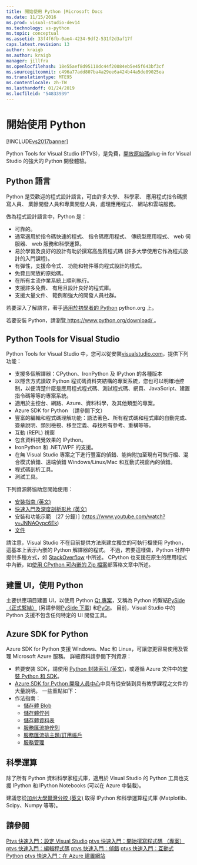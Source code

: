 ```yaml
---
title: 開始使用 Python |Microsoft Docs
ms.date: 11/15/2016
ms.prod: visual-studio-dev14
ms.technology: vs-python
ms.topic: conceptual
ms.assetid: 33f4f6fb-0ae4-4234-9df2-531f2d3af17f
caps.latest.revision: 13
author: kraigb
ms.author: kraigb
manager: jillfra
ms.openlocfilehash: 18e55aef8d95110dc44f20084eb5e45f643bf3cf
ms.sourcegitcommit: c496a77add807ba4a29ee6a424b44a5de89025ea
ms.translationtype: MTE95
ms.contentlocale: zh-TW
ms.lasthandoff: 01/24/2019
ms.locfileid: "54833939"
---
```

# <a name="getting-started-with-python"></a>開始使用 Python
[!INCLUDE[vs2017banner](../includes/vs2017banner.md)]

Python Tools for Visual Studio (PTVS)，是免費，[開放原始碼](https://github.com/Microsoft/ptvs)plug-in for Visual Studio 的強大的 Python 開發體驗。  
  
## <a name="python-the-language"></a>Python 語言
  
Python 是受歡迎的程式設計語言，可由許多大學、 科學家、 應用程式指令碼撰寫人員、 業餘開發人員和專業開發人員，處理應用程式、 網站和雲端服務。

做為程式設計語言中，Python 是：
  
- 可靠的。
- 通常適用於指令碼快速的程式、 指令碼應用程式、 傳統型應用程式、 web 伺服器、 web 服務和科學運算。
- 易於學習及良好的設計有助於撰寫高品質程式碼 (許多大學使用它作為程式設計的入門課程)。
- 有彈性，支援命令式、 功能和物件導向程式設計的樣式。
- 免費且開放的原始碼。
- 在所有主流作業系統上順利執行。  
- 支援許多免費、 有用且設計良好的程式庫。  
- 支援大量文件、 範例和強大的開發人員社群。  

若要深入了解語言，著手[適用於初學者的 Python](https://www.python.org/about/gettingstarted/) python.org 上。

若要安裝 Python，請瀏覽[ https://www.python.org/download/ ](https://www.python.org/download/)。
 
  
## <a name="python-tools-for-visual-studio"></a>Python Tools for Visual Studio
  
Python Tools for Visual Studio 中，您可以從安裝[visualstudio.com](https://www.visualstudio.com/explore/python-vs)，提供下列功能：  
  
- 支援多個解譯器：CPython、IronPython 及 IPython 的各種版本  
- 以隱含方式讀取 Python 程式碼資料夾結構的專案系統，您也可以明確地控制，以便清楚什麼是應用程式程式碼、測試程式碼、網頁、JavaScript、建置指令碼等等的專案系統。  
- 適用於主控台、網路、Azure、資料科學，及其他類型的專案。    
- Azure SDK for Python （請參閱下文）    
- 豐富的編輯和程式碼理解功能：語法著色、所有程式碼和程式庫的自動完成、簽章說明、類別檢視、移至定義、尋找所有參考、重構等等。    
- 互動 (REPL) 視窗
- 包含資料視覺效果的 IPython。
- IronPython 和 .NET/WPF 的支援。    
- 在無 Visual Studio 專案之下進行豐富的偵錯、能夠附加至現有可執行檔、混合模式偵錯、遠端偵錯 Windows/Linux/Mac 和互動式視窗內的偵錯。   
- 程式碼剖析工具。  
- 測試工具。  
  
下列資源將協助您開始使用：

- [安裝指南 (英文)](https://github.com/Microsoft/PTVS/wiki/PTVS-Installation)    
- [快速入門及深度剖析影片 (英文)](https://www.youtube.com/playlist?list=PLReL099Y5nRdLgGAdrb_YeTdEnd23s6Ff)  
- 安裝和功能示範 （27 分鐘）] (https://www.youtube.com/watch?v=JNNAOypc6Ek)  
- [文件](https://github.com/Microsoft/PTVS/wiki)  


請注意，Visual Studio 不在目前提供方法來建立獨立的可執行檔使用 Python，這基本上表示內嵌的 Python 解譯器的程式。 不過，若要這樣做，Python 社群中提供多種方式，如 [StackOverflow](http://stackoverflow.com/questions/5458048/how-to-make-a-python-script-standalone-executable-to-run-without-any-dependency) 中所述。 CPython 也支援在原生的應用程式中內嵌，如[使用 CPython 可內嵌的 Zip 檔案](https://blogs.msdn.microsoft.com/pythonengineering/2016/04/26/cpython-embeddable-zip-file/)部落格文章中所述。
  
## <a name="building-ui-with-python"></a>建置 UI，使用 Python  

主要供應項目建置 UI，以使用 Python [Qt 專案](https://www.qt.io/qt-for-application-development/)，又稱為 Python 的繫結[PySide （正式繫結）](http://wiki.qt.io/PySide) (另請參閱[PySide 下載](https://download.qt.io/official_releases/pyside/.)) 和[PyQt](https://wiki.python.org/moin/PyQt)。 目前，Visual Studio 中的 Python 支援不包含任何特定的 UI 開發工具。

## <a name="azure-sdk-for-python"></a>Azure SDK for Python
  
Azure SDK for Python 支援 Windows、Mac 和 Linux，可讓您更容易使用及管理 Microsoft Azure 服務。 詳細資料請參閱下列資源： 

- 若要安裝 SDK，請使用 [Python 封裝索引 (英文)](https://pypi.python.org/pypi/azure)，或遵循 Azure 文件中的[安裝 Python 和 SDK](https://azure.microsoft.com/documentation/articles/python-how-to-install/)。 
- [Azure SDK for Python 開發人員中心](https://azure.microsoft.com/develop/python/)中具有從安裝到具有教學課程之文件的大量說明。  一些重點如下：  
- 作法指南：
  - [儲存體 Blob](https://azure.microsoft.com/develop/python/how-to-guides/blob-service/)  
  - [儲存體佇列](https://azure.microsoft.com/develop/python/how-to-guides/queue-service/)  
  - [儲存體資料表](https://azure.microsoft.com/develop/python/how-to-guides/table-service/)  
  - [服務匯流排佇列](https://azure.microsoft.com/develop/python/how-to-guides/service-bus-queues/)
  - [服務匯流排主題/訂用帳戶](https://azure.microsoft.com/develop/python/how-to-guides/service-bus-topics/) 
  - [服務管理](https://azure.microsoft.com/develop/python/how-to-guides/service-management/)  

## <a name="scientific-computing"></a>科學運算

除了所有 Python 資料科學家程式庫，適用於 Visual Studio 的 Python 工具也支援 IPython 和 IPython Notebooks (可以在 Azure 中裝載)。

建議您從[加州大學爾灣分校 (英文)](http://www.lfd.uci.edu/~gohlke/pythonlibs/#scipy-stack) 取得 IPython 和科學運算程式庫 (Matplotlib、Scipy、Numpy 等等)。  
  
## <a name="see-also"></a>請參閱  

[Ptvs 快速入門：設定 Visual Studio](../python/getting-started-with-ptvs-setting-up-visual-studio.md)
[ptvs 快速入門：開始撰寫程式碼 （專案）](../python/getting-started-with-ptvs-start-coding-projects.md)
[ptvs 快速入門：編輯程式碼](../python/getting-started-with-ptvs-editing-code.md)
[ptvs 快速入門：偵錯](../python/getting-started-with-ptvs-debugging.md)
[ptvs 快速入門：互動式 Python](../python/getting-started-with-ptvs-interactive-python.md)
[ptvs 快速入門：在 Azure 建置網站](../python/getting-started-with-ptvs-building-a-website-in-azure.md)

